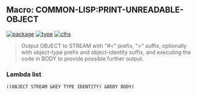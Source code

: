 ## Macro: COMMON-LISP:PRINT-UNREADABLE-OBJECT
[![package](https://img.shields.io/badge/Package-COMMON--LISP-5f9ea0.svg?style=social&colorA=999999)](../) [![type](https://img.shields.io/badge/Type-Macro-5f9ea0.svg?style=social&colorA=999999)](../#macro) [![clhs](https://img.shields.io/badge/CLHS-PRINT--UNREADABLE--OBJECT-5f9ea0.svg?style=social&colorA=999999)](http://www.lispworks.com/documentation/HyperSpec/Body/m_pr_unr.htm) 

> Output OBJECT to STREAM with "#<" prefix, ">" suffix, optionally
> with object-type prefix and object-identity suffix, and executing the
> code in BODY to provide possible further output.

### Lambda list
```
((OBJECT STREAM &KEY TYPE IDENTITY) &BODY BODY)
```

